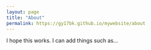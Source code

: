 ```yaml
---
layout: page
title: "About"
permalink: https://gy17bk.github.io/mywebsite/about
---
```


I hope this works. I can add things such as...
